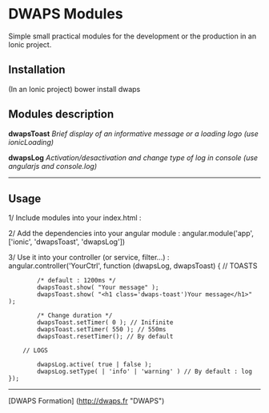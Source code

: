 
# DWAPS Modules

Simple small practical modules for the development or the production in an Ionic project.

## Installation

(In an Ionic project)
bower install dwaps

## Modules description

**dwapsToast**
_Brief display of an informative message or a loading logo (use ionicLoading)_

**dwapsLog**
_Activation/desactivation and change type of log in console (use angularjs and console.log)_

---

## Usage

1/ Include modules into your index.html :	
    <script src="modules/logs.js"></script>
    <script src="modules/toast.js"></script>

2/ Add the dependencies into your angular module :
	angular.module('app', ['ionic', 'dwapsToast', 'dwapsLog'])

3/ Use it into your controller (or service, filter...) :
	angular.controller('YourCtrl', function (dwapsLog, dwapsToast)
	{
		// TOASTS

			/* default : 1200ms */
			dwapsToast.show( "Your message" );
			dwapsToast.show( "<h1 class='dwaps-toast')Your message</h1>" );

			/* Change duration */
			dwapsToast.setTimer( 0 ); // Inifinite
			dwapsToast.setTimer( 550 ); // 550ms
			dwapsToast.resetTimer(); // By default

		// LOGS

			dwapsLog.active( true | false );
			dwapsLog.setType( | 'info' | 'warning' ) // By default : log
	});

---

[DWAPS Formation] (http://dwaps.fr "DWAPS")